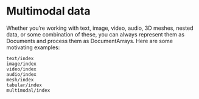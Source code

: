 # Multimodal data

Whether you’re working with text, image, video, audio, 3D meshes, nested data, or some combination of these, you can always represent them as Documents and process them as DocumentArrays. Here are some motivating examples:


```{toctree}
text/index
image/index
video/index
audio/index
mesh/index
tabular/index
multimodal/index
```
